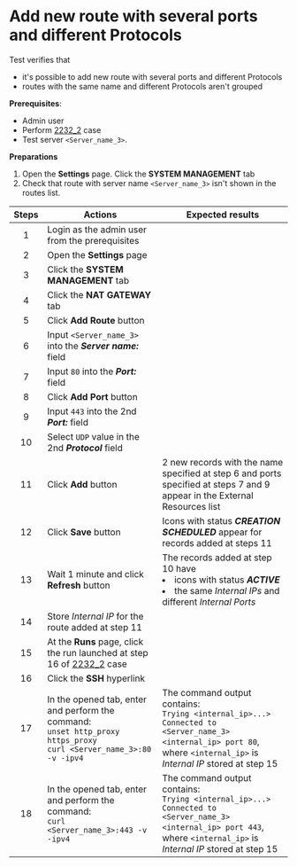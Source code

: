 # Add new route with several ports and different Protocols

Test verifies that
- it's possible to add new route with several ports and different Protocols
- routes with the same name and different Protocols aren't grouped

**Prerequisites**:
- Admin user
- Perform [2232_2](2232_2.md) case
- Test server `<Server_name_3>`.

**Preparations**
1. Open the **Settings** page. Click the **SYSTEM MANAGEMENT** tab
2. Check that route with server name `<Server_name_3>` isn't shown in the routes list.

| Steps | Actions | Expected results |
| :---: | --- | --- |
| 1 | Login as the admin user from the prerequisites | |
| 2 | Open the **Settings** page | |
| 3 | Click the **SYSTEM MANAGEMENT** tab | |
| 4 | Click the **NAT GATEWAY** tab | |
| 5 | Click **Add Route** button | |
| 6 | Input `<Server_name_3>` into the ***Server name:*** field |  |
| 7 | Input `80` into the ***Port:*** field | |
| 8 | Click **Add Port** button | |
| 9 | Input `443` into the 2nd ***Port:*** field | |
| 10 | Select `UDP` value in the 2nd ***Protocol*** field | |
| 11 | Click **Add** button | 2 new records with the name specified at step 6 and ports specified at steps 7 and 9 appear in the External Resources list |
| 12 | Click **Save** button | Icons with status ***CREATION SCHEDULED*** appear for records added at steps 11 |
| 13 | Wait 1 minute and click **Refresh** button | The records added at step 10 have <li> icons with status ***ACTIVE*** <li> the same *Internal IPs* and different *Internal Ports* |
| 14 | Store *Internal IP* for the route added at step 11 | |
| 15 | At the **Runs** page, click the run launched at step 16 of [2232_2](2232_2.md) case| |
| 16 | Click the **SSH** hyperlink | |
| 17 | In the opened tab, enter and perform the command: <br>`unset http_proxy https_proxy` <br> `curl <Server_name_3>:80 -v -ipv4` | The command output contains: <br> `Trying <internal_ip>...>` <br> `Connected to <Server_name_3> <internal_ip> port 80`, <br> where `<internal_ip>` is *Internal IP* stored at step 15 |
| 18 | In the opened tab, enter and perform the command: <br> `curl <Server_name_3>:443 -v -ipv4` | The command output contains: <br> `Trying <internal_ip>...>` <br> `Connected to <Server_name_3> <internal_ip> port 443`, <br> where `<internal_ip>` is *Internal IP* stored at step 15 |
